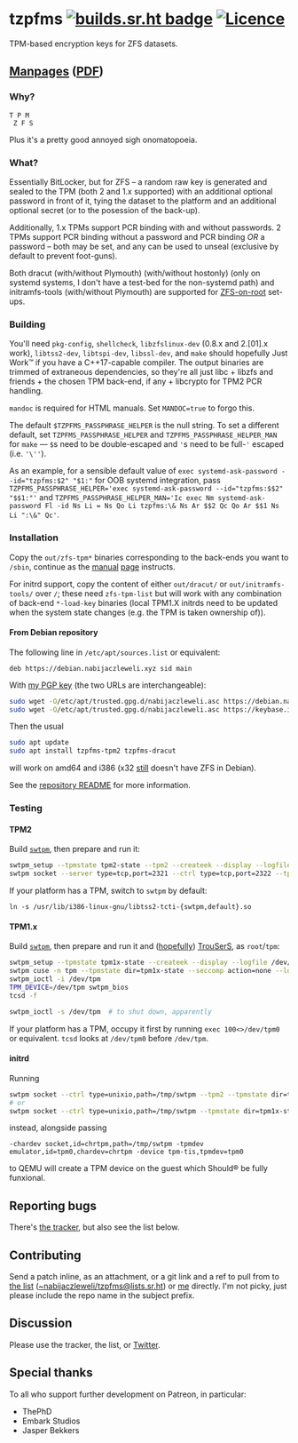 # tzpfms [![builds.sr.ht badge](//builds.sr.ht/~nabijaczleweli/tzpfms.svg)](https://builds.sr.ht/~nabijaczleweli/tzpfms) [![Licence](//img.shields.io/badge/license-MIT-blue.svg?style=flat)](LICENSE)
TPM-based encryption keys for ZFS datasets.

## [Manpages](//srhtcdn.githack.com/~nabijaczleweli/tzpfms/blob/man/zfs-tpm-list.8.html) ([PDF](//srhtcdn.githack.com/~nabijaczleweli/tzpfms/blob/man/tzpfms.pdf))

### Why?

```
T P M
 Z F S
```

Plus it's a pretty good annoyed sigh onomatopoeia.

### What?

Essentially BitLocker, but for ZFS –
a random raw key is generated and sealed to the TPM (both 2 and 1.x supported) with an additional optional password in front of it,
tying the dataset to the platform and an additional optional secret (or to the posession of the back-up).

Additionally, 1.x TPMs support PCR binding with and without passwords.
2 TPMs support PCR binding without a password and PCR binding *OR* a password – both may be set, and any can be used to unseal (exclusive by default to prevent foot-guns).

Both dracut (with/without Plymouth) (with/without hostonly) (only on systemd systems, I don't have a test-bed for the non-systemd path)
and initramfs-tools (with/without Plymouth) are supported for [ZFS-on-root](https://nabijaczleweli.xyz/content/blogn_t/005-low-curse-zfs-on-root.html) set-ups.

### Building

You'll need `pkg-config`, `shellcheck`, `libzfslinux-dev` (0.8.x and 2.[01].x work), `libtss2-dev`, `libtspi-dev`, `libssl-dev`, and `make` should hopefully Just Work™ if you have a C++17-capable compiler.
The output binaries are trimmed of extraneous dependencies, so they're all just libc + libzfs and friends + the chosen TPM back-end, if any + libcrypto for TPM2 PCR handling.

`mandoc` is required for HTML manuals. Set `MANDOC=true` to forgo this.

The default `$TZPFMS_PASSPHRASE_HELPER` is the null string.
To set a different default, set `TZPFMS_PASSPHRASE_HELPER` and `TZPFMS_PASSPHRASE_HELPER_MAN` for `make` — `$`s need to be double-escaped and `'`s need to be full-`'` escaped (i.e. `'\''`).

As an example, for a sensible default value of `exec systemd-ask-password --id="tzpfms:$2" "$1:"` for OOB systemd integration, pass `TZPFMS_PASSPHRASE_HELPER='exec systemd-ask-password --id="tzpfms:$$2" "$$1:"'` and `TZPFMS_PASSPHRASE_HELPER_MAN='Ic exec Nm systemd-ask-password Fl -id Ns Li = Ns Qo Li tzpfms:\& Ns Ar $$2 Qc Qo Ar $$1 Ns Li ":\&" Qc'`.

### Installation

Copy the `out/zfs-tpm*` binaries corresponding to the back-ends you want to `/sbin`,
continue as the [manual](//git.sr.ht/~nabijaczleweli/tzpfms/tree/man/zfs-tpm2-change-key.md) [page](//git.sr.ht/~nabijaczleweli/tzpfms/tree/man/zfs-tpm1x-change-key.md) instructs.

For initrd support, copy the content of either `out/dracut/` or `out/initramfs-tools/` over `/`;
these need `zfs-tpm-list` but will work with any combination of back-end `*-load-key` binaries
(local TPM1.X initrds need to be updated when the system state changes (e.g. the TPM is taken ownership of)).

#### From Debian repository

The following line in `/etc/apt/sources.list` or equivalent:
```apt
deb https://debian.nabijaczleweli.xyz sid main
```

With [my PGP key](//nabijaczleweli.xyz/pgp.txt) (the two URLs are interchangeable):
```sh
sudo wget -O/etc/apt/trusted.gpg.d/nabijaczleweli.asc https://debian.nabijaczleweli.xyz/nabijaczleweli.gpg.key
sudo wget -O/etc/apt/trusted.gpg.d/nabijaczleweli.asc https://keybase.io/nabijaczleweli/pgp_keys.asc
```

Then the usual
```sh
sudo apt update
sudo apt install tzpfms-tpm2 tzpfms-dracut
```
will work on amd64 and i386 (x32 [still](https://bugs.debian.org/cgi-bin/bugreport.cgi?bug=968256#15) doesn't have ZFS in Debian).

See the [repository README](//debian.nabijaczleweli.xyz/README) for more information.

### Testing
#### TPM2

Build [`swtpm`](//github.com/stefanberger/swtpm), then prepare and run it:
```sh
swtpm_setup --tpmstate tpm2-state --tpm2 --createek --display --logfile /dev/tty --overwrite
swtpm socket --server type=tcp,port=2321 --ctrl type=tcp,port=2322 --tpm2 --tpmstate dir=tpm2-state --flags not-need-init --log level=10
```

If your platform has a TPM, switch to `swtpm` by default:
```
ln -s /usr/lib/i386-linux-gnu/libtss2-tcti-{swtpm,default}.so
```
#### TPM1.x

Build [`swtpm`](//github.com/stefanberger/swtpm), then prepare and run it and
([hopefully](//github.com/stefanberger/swtpm/issues/5#issuecomment-210607890)) [TrouSerS](//sourceforge.net/projects/trousers), as `root`/`tpm`:
```sh
swtpm_setup --tpmstate tpm1x-state --createek --display --logfile /dev/tty --overwrite
swtpm cuse -n tpm --tpmstate dir=tpm1x-state --seccomp action=none --log level=10,file=/dev/fd/4 4>&1
swtpm_ioctl -i /dev/tpm
TPM_DEVICE=/dev/tpm swtpm_bios
tcsd -f

swtpm_ioctl -s /dev/tpm  # to shut down, apparently
```

If your platform has a TPM, occupy it first by running `exec 100<>/dev/tpm0` or equivalent. `tcsd` looks at `/dev/tpm0` before `/dev/tpm`.

#### initrd

Running
```sh
swtpm socket --ctrl type=unixio,path=/tmp/swtpm --tpm2 --tpmstate dir=tpm2-state --flags not-need-init --log level=10
# or
swtpm socket --ctrl type=unixio,path=/tmp/swtpm --tpmstate dir=tpm1x-state --log level=10
```
instead, alongside passing
```
-chardev socket,id=chrtpm,path=/tmp/swtpm -tpmdev emulator,id=tpm0,chardev=chrtpm -device tpm-tis,tpmdev=tpm0
```
to QEMU will create a TPM device on the guest which Should® be fully funxional.

## Reporting bugs

There's [the tracker](//todo.sr.ht/~nabijaczleweli/tzpfms), but also see the list below.

## Contributing

Send a patch inline, as an attachment, or a git link and a ref to pull from to
[the list](//lists.sr.ht/~nabijaczleweli/tzpfms) ([~nabijaczleweli/tzpfms@lists.sr.ht](mailto:~nabijaczleweli/tzpfms@lists.sr.ht)) or [me](mailto:nabijaczleweli@nabijaczleweli.xyz)
directly. I'm not picky, just please include the repo name in the subject prefix.

## Discussion

Please use the tracker, the list, or [Twitter](//twitter.com/nabijaczleweli/status/1315137083380559873).

## Special thanks

To all who support further development on Patreon, in particular:

  * ThePhD
  * Embark Studios
  * Jasper Bekkers
